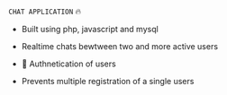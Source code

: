`CHAT APPLICATION` :fire:

- Built using php, javascript and mysql

- Realtime chats bewtween two and more active users

- :100: Authnetication of users

- Prevents multiple registration of a single users


